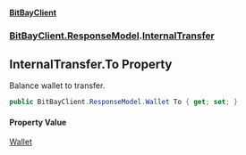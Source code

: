 #### [BitBayClient](./index.md 'index')
### [BitBayClient.ResponseModel](./BitBayClient-ResponseModel.md 'BitBayClient.ResponseModel').[InternalTransfer](./BitBayClient-ResponseModel-InternalTransfer.md 'BitBayClient.ResponseModel.InternalTransfer')
## InternalTransfer.To Property
Balance wallet to transfer.  
```csharp
public BitBayClient.ResponseModel.Wallet To { get; set; }
```
#### Property Value
[Wallet](./BitBayClient-ResponseModel-Wallet.md 'BitBayClient.ResponseModel.Wallet')  
